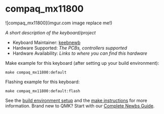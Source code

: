 # compaq_mx11800

![compaq_mx11800](imgur.com image replace me!)

*A short description of the keyboard/project*

* Keyboard Maintainer: [keebnewb](https://github.com/yourusername)
* Hardware Supported: *The PCBs, controllers supported*
* Hardware Availability: *Links to where you can find this hardware*

Make example for this keyboard (after setting up your build environment):

    make compaq_mx11800:default

Flashing example for this keyboard:

    make compaq_mx11800:default:flash

See the [build environment setup](https://docs.qmk.fm/#/getting_started_build_tools) and the [make instructions](https://docs.qmk.fm/#/getting_started_make_guide) for more information. Brand new to QMK? Start with our [Complete Newbs Guide](https://docs.qmk.fm/#/newbs).
